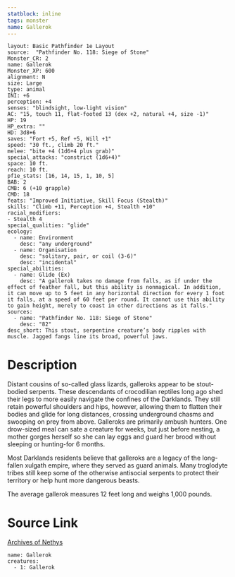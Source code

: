 ```yaml
---
statblock: inline
tags: monster
name: Gallerok
---
```

```statblock
layout: Basic Pathfinder 1e Layout
source:  "Pathfinder No. 118: Siege of Stone"
Monster_CR: 2
name: Gallerok
Monster_XP: 600
alignment: N
size: Large
type: animal
INI: +6
perception: +4
senses: "blindsight, low-light vision"
AC: "15, touch 11, flat-footed 13 (dex +2, natural +4, size -1)"
HP: 19
HP_extra: ""
HD: 3d8+6
saves: "Fort +5, Ref +5, Will +1"
speed: "30 ft., climb 20 ft."
melee: "bite +4 (1d6+4 plus grab)"
special_attacks: "constrict (1d6+4)"
space: 10 ft.
reach: 10 ft.
pf1e_stats: [16, 14, 15, 1, 10, 5]
BAB: 2
CMB: 6 (+10 grapple)
CMD: 18
feats: "Improved Initiative, Skill Focus (Stealth)"
skills: "Climb +11, Perception +4, Stealth +10"
racial_modifiers:
- Stealth 4
special_qualities: "glide"
ecology:
  - name: Environment
    desc: "any underground"
  - name: Organisation
    desc: "solitary, pair, or coil (3-6)"
    desc: "incidental"
special_abilities:
  - name: Glide (Ex)
    desc: "A gallerok takes no damage from falls, as if under the effect of feather fall, but this ability is nonmagical. In addition, it can move up to 5 feet in any horizontal direction for every 1 foot it falls, at a speed of 60 feet per round. It cannot use this ability to gain height, merely to coast in other directions as it falls."
sources:
  - name: "Pathfinder No. 118: Siege of Stone"
    desc: "82"
desc_short: This stout, serpentine creature’s body ripples with muscle. Jagged fangs line its broad, powerful jaws.
```
# Description
Distant cousins of so-called glass lizards, galleroks appear to be stout-bodied serpents. These descendants of crocodilian reptiles long ago shed their legs to more easily navigate the confines of the Darklands. They still retain powerful shoulders and hips, however, allowing them to flatten their bodies and glide for long distances, crossing underground chasms and swooping on prey from above. Galleroks are primarily ambush hunters. One drow-sized meal can sate a creature for weeks, but just before nesting, a mother gorges herself so she can lay eggs and guard her brood without sleeping or hunting-for 6 months.

 Most Darklands residents believe that galleroks are a legacy of the long-fallen xulgath empire, where they served as guard animals. Many troglodyte tribes still keep some of the otherwise antisocial serpents to protect their territory or help hunt more dangerous beasts.

 The average gallerok measures 12 feet long and weighs 1,000 pounds.
# Source Link
[Archives of Nethys](https://aonprd.com/MonsterDisplay.aspx?ItemName=Gallerok)
```encounter-table
name: Gallerok
creatures:
  - 1: Gallerok
```
